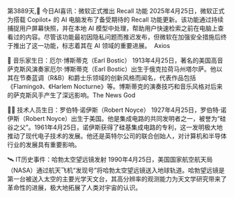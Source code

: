 第3889天,🤖 今日AI喜讯：微软正式推出 Recall 功能
2025年4月25日，微软正式为搭载 Copilot+ 的 AI 电脑发布了备受期待的 Recall 功能更新。​该功能通过持续捕捉用户屏幕快照，并在本地 AI 模型中处理，帮助用户快速检索之前在电脑上查看过的内容。​尽管该功能最初因隐私问题而推迟发布，但微软在加强安全措施后终于推出了这一功能，标志着其在 AI 领域的重要进展。 ​
Axios

🎷 音乐家生日：厄尔·博斯蒂克（Earl Bostic）
1913年4月25日，著名的美国高音萨克斯风演奏家厄尔·博斯蒂克（Earl Bostic）出生于俄克拉荷马州塔尔萨。​他以其在节奏蓝调（R&B）和爵士乐领域的创新风格而闻名，代表作品包括《Flamingo》、《Harlem Nocturne》等。​博斯蒂克的演奏技巧和音乐风格对后来的萨克斯风手产生了深远影响。 ​
The News God

👨‍💻 技术人员生日：罗伯特·诺伊斯（Robert Noyce）
1927年4月25日，罗伯特·诺伊斯（Robert Noyce）出生于美国。他是集成电路的共同发明者之一，被誉为“硅谷之父”。​1961年4月25日，诺伊斯获得了硅基集成电路的专利，这一发明极大地推动了现代电子技术的发展。​他还是英特尔公司的联合创始人，对计算机和半导体行业的发展具有重要影响。 ​

🛰️ IT历史事件：哈勃太空望远镜发射
1990年4月25日，美国国家航空航天局（NASA）通过航天飞机“发现号”将哈勃太空望远镜送入地球轨道。​哈勃望远镜是第一台被送入太空的主要光学天文台，其高分辨率的观测能力为天文学研究带来了革命性的进展，极大地拓展了人类对宇宙的认识。

